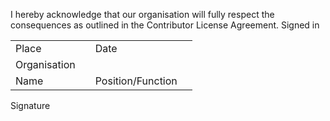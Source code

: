 I hereby acknowledge that our organisation will fully respect the consequences as outlined in the Contributor License Agreement.
Signed in

|         |            |   | |
|-------------|-------------|-----|----|
| Place      |  |Date| |
| Organisation      |       |    | |
| Name|       |Position/Function  | |

Signature
